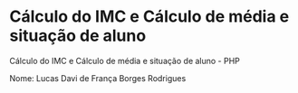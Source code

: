 # Cálculo do IMC e Cálculo de média e situação de aluno
 Cálculo do IMC e Cálculo de média e situação de aluno - PHP

Nome: Lucas Davi de França Borges Rodrigues
